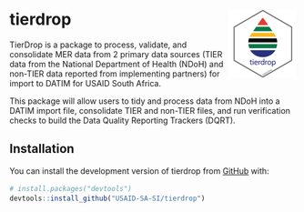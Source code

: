 
# tierdrop <img src="man/figures/logo.png" align="right" height="120" />


TierDrop is a package to process, validate, and consolidate MER data from 2 primary data sources (TIER data from the National Department of Health (NDoH) and non-TIER data reported from implementing partners) for import to DATIM for USAID South Africa.

This package will allow users to tidy and process data from NDoH into a DATIM import file, consolidate TIER and non-TIER files, and run verification checks to build the Data Quality Reporting Trackers (DQRT).

## Installation

You can install the development version of tierdrop from [GitHub](https://github.com/) with:

``` r
# install.packages("devtools")
devtools::install_github("USAID-SA-SI/tierdrop")
```
